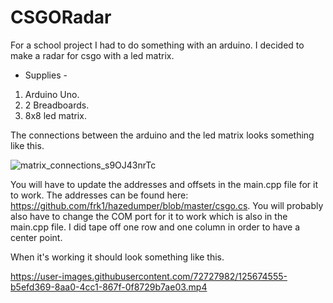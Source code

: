 # CSGORadar
For a school project I had to do something with an arduino.
I decided to make a radar for csgo with a led matrix. 


- Supplies -
1) Arduino Uno.
2) 2 Breadboards.
3) 8x8 led matrix.



The connections between the arduino and the led matrix looks something like this.

![matrix_connections_s9OJ43nrTc](https://user-images.githubusercontent.com/72727982/125671026-eb9f9444-7319-46c8-aeb2-b57ba0ce3d87.jpg)

You will have to update the addresses and offsets in the main.cpp file for it to work.
The addresses can be found here: https://github.com/frk1/hazedumper/blob/master/csgo.cs.
You will probably also have to change the COM port for it to work which is also in the main.cpp file.
I did tape off one row and one column in order to have a center point. 

When it's working it should look something like this.

https://user-images.githubusercontent.com/72727982/125674555-b5efd369-8aa0-4cc1-867f-0f8729b7ae03.mp4


